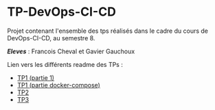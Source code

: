 # TP-DevOps-CI-CD
Projet contenant l'ensemble des tps réalisés dans le cadre du cours de DevOps-CI-CD, au semestre 8.

***Eleves*** : Francois Cheval et Gavier Gauchoux

Lien vers les différents readme des TPs :
- [TP1 (partie 1)](/TP1/README.md)
- [TP1 (partie docker-compose)](/TP1-Compose/README.md)
- [TP2](/TP2/README.md)
- [TP3](/TP3/README.md)